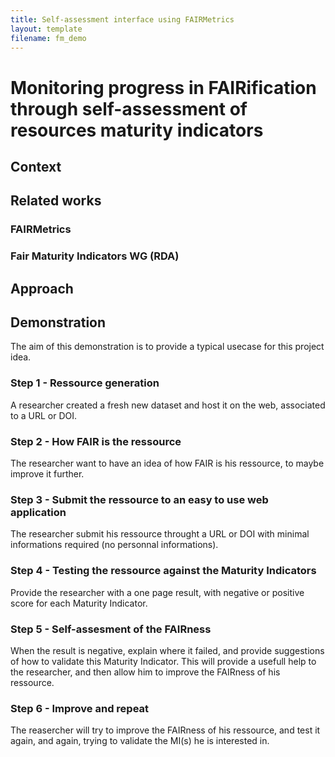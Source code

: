```yaml
---
title: Self-assessment interface using FAIRMetrics
layout: template
filename: fm_demo
--- 
```


# Monitoring progress in FAIRification through self-assessment of resources maturity indicators

## Context

## Related works

### FAIRMetrics

### Fair Maturity Indicators WG (RDA)

## Approach 

## Demonstration

The aim of this demonstration is to provide a typical usecase for this project idea.

### Step 1 - Ressource generation

A researcher created a fresh new dataset and host it on the web, associated to a URL or DOI.

### Step 2 - How FAIR is the ressource

The researcher want to have an idea of how FAIR is his ressource, to maybe improve it further.

### Step 3 - Submit the ressource to an easy to use web application

The researcher submit his ressource throught a URL or DOI with minimal informations required (no personnal informations).

### Step 4 - Testing the ressource against the Maturity Indicators

Provide the researcher with a one page result, with negative or positive score for each Maturity Indicator.

### Step 5 - Self-assesment of the FAIRness

When the result is negative, explain where it failed, and provide suggestions of how to validate this Maturity Indicator.
This will provide a usefull help to the researcher, and then allow him to improve the FAIRness of his ressource.

### Step 6 - Improve and repeat

The reasercher will try to improve the FAIRness of his ressource, and test it again, and again, trying to validate the MI(s) he is interested in.
